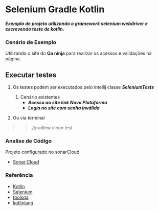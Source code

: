 # Selenium Gradle Kotlin
***Exemplo de projeto utilizando o gramework selenium webdriver e escrevendo teste de kotlin.***


### Cenário de Exemplo
Utilizando o site do **Qa ninja** para realizar os acessos e validações na página.

## Executar testes

1. Os testes podem ser executados pelo intellij classe ***SeleniumTests***

   1. Cenário existentes
      - ***Acesso ao site link Nova Plataforma*** 
      - ***Login no site com senha inválida***

2. Ou via terminal
>> ./gradlew clean test


### Analise de Código
Projeto configurado no sonarCloud
* [Sonar Cloud](https://sonarcloud.io/project/overview?id=diegomachadoti_selenium-gradle-exemplo)

### Referência
* [Kotlin](https://kotlinlang.org/)
* [Selenium](https://www.selenium.dev/docs/)
* [toolsqa](https://www.toolsqa.com/rest-assured-tutorial/)
* [kotlinlang](https://kotlinlang.org/docs/jvm-spring-boot-restful.html#execute-http-requests)
